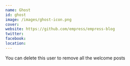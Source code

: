 ```yaml
---
name: Ghost
id: ghost
image: /images/ghost-icon.png
cover:
website: https://github.com/empress/empress-blog
twitter:
facebook:
location:
---
```

You can delete this user to remove all the welcome posts
